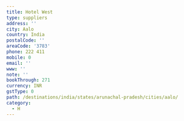 ```yaml
---
title: Hotel West
type: suppliers
address: ''
city: Aalo
country: India
postalCode: ''
areaCode: '3783'
phone: 222 411
mobile: 0
email: ''
www: ''
note: ''
bookThrough: 271
currency: INR
gstType: 0
path: /destinations/india/states/arunachal-pradesh/cities/aalo/
category:
  - H
---
```


